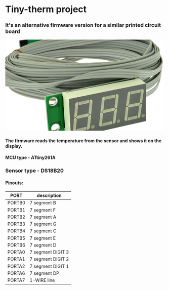 # Tiny-therm project
### It's an alternative firmware version for a similar printed circuit board 
![](img/board-1.png)
#### The firmware reads the temperature from the sensor and shows it on the display.
#### MCU type - ATtiny261A
### Sensor type - DS18B20

#### Pinouts:
 | PORT | description |
 |------|-------------|
 |PORTB0| 7 segment B |
 |PORTB1| 7 segment F |
 |PORTB2| 7 segment A |
 |PORTB3| 7 segment G |
 |PORTB4| 7 segment C |
 |PORTB5| 7 segment E |
 |PORTB6| 7 segment D |
 |PORTA0| 7 segment DIGIT 3 |
 |PORTA1| 7 segment DIGIT 2 |
 |PORTA2| 7 segment DIGIT 1 |
 |PORTA6| 7 segment DP |
 |PORTA7| 1-WIRE line |